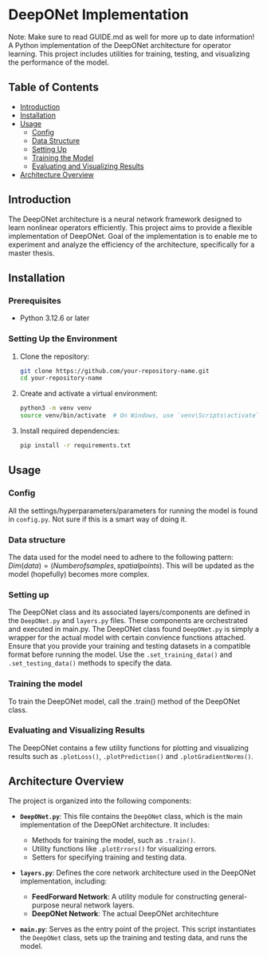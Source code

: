 # DeepONet Implementation

Note: Make sure to read GUIDE.md as well for more up to date information!
A Python implementation of the DeepONet architecture for operator learning. This project includes utilities for training, testing, and visualizing the performance of the model.

## Table of Contents

- [Introduction](#introduction)
- [Installation](#installation)
- [Usage](#usage)
  - [Config](#config)
  - [Data Structure](#data-structure)
  - [Setting Up](#setting-up)
  - [Training the Model](#training-the-model)
  - [Evaluating and Visualizing Results](#evaluating-and-visualizing-results)
- [Architecture Overview](#architecture-overview)

## Introduction

The DeepONet architecture is a neural network framework designed to learn nonlinear operators efficiently. This project aims to provide a flexible implementation of DeepONet. Goal of the implementation is to enable me to experiment and analyze the efficiency of the architecture, specifically for a master thesis.

## Installation

### Prerequisites

- Python 3.12.6 or later

### Setting Up the Environment

1. Clone the repository:
   ```bash
   git clone https://github.com/your-repository-name.git
   cd your-repository-name

2. Create and activate a virtual environment:
    ```bash
    python3 -m venv venv
    source venv/bin/activate  # On Windows, use `venv\Scripts\activate` (I think)

3. Install required dependencies:
    ```bash
    pip install -r requirements.txt

## Usage

### Config
All the settings/hyperparameters/parameters for running the model is found in `config.py`. Not sure if this is a smart way of doing it. 

### Data structure
The data used for the model need to adhere to the following pattern: $Dim(data) = (Number of samples, spatial points)$. This will be updated as the model (hopefully) becomes more complex. 

### Setting up
The DeepONet class and its associated layers/components are defined in the `DeepONet.py` and `layers.py` files. These components are orchestrated and executed in main.py. The DeepONet class found `DeepONet.py` is simply a wrapper for the actual model with certain convience functions attached. 
Ensure that you provide your training and testing datasets in a compatible format before running the model. Use the `.set_training_data()` and `.set_testing_data()` methods to specify the data.

### Training the model
To train the DeepONet model, call the .train() method of the DeepONet class.

### Evaluating and Visualizing Results
The DeepONet contains a few utility functions for plotting and visualizing results such as `.plotLoss()`, `.plotPrediction()` and `.plotGradientNorms()`.

## Architecture Overview

The project is organized into the following components:

- **`DeepONet.py`**: This file contains the `DeepONet` class, which is the main implementation of the DeepONet architecture. It includes:
  - Methods for training the model, such as `.train()`.
  - Utility functions like `.plotErrors()` for visualizing errors.
  - Setters for specifying training and testing data.

- **`layers.py`**: Defines the core network architecture used in the DeepONet implementation, including:
  - **FeedForward Network**: A utility module for constructing general-purpose neural network layers.
  - **DeepONet Network**: The actual DeepONet architechture

- **`main.py`**: Serves as the entry point of the project. This script instantiates the `DeepONet` class, sets up the training and testing data, and runs the model.


